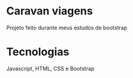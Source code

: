 # Caravan viagens

Projeto feito durante meus estudos de bootstrap

# Tecnologias

Javascript, HTML, CSS e Bootstrap
